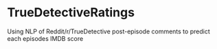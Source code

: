 # TrueDetectiveRatings
Using NLP of Reddit/r/TrueDetective post-episode comments to predict each episodes IMDB score
